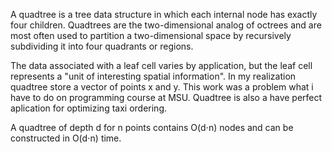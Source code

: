 A quadtree is a tree data structure in which each internal node has exactly four children. 
Quadtrees are the two-dimensional analog of octrees and are most often used to partition a two-dimensional space by recursively subdividing it into four quadrants or regions. 

The data associated with a leaf cell varies by application, but the leaf cell represents a "unit of interesting spatial information". 
In my realization quadtree store a vector of points x and y. 
This work was a problem what i have to do on programming course at MSU.
Quadtree is also a have perfect aplication for optimizing taxi ordering.

A quadtree of depth d for n points contains O(d⋅n) nodes and can be constructed in O(d⋅n) time.
